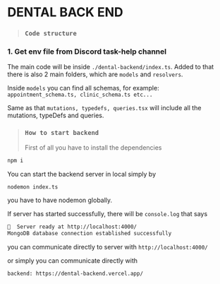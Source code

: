 # DENTAL BACK END

> ### `Code structure`

### 1. Get env file from Discord task-help channel

The main code will be inside `./dental-backend/index.ts`.
Added to that there is also 2 main folders, which are `models` and `resolvers`.

Inside `models` you can find all schemas, for example: `appointment_schema.ts, clinic_schema.ts etc...`

Same as that `mutations, typedefs, queries.tsx` will include all the mutations, typeDefs and queries.

> ### `How to start backend`
>
> First of all you have to install the dependencies

```zsh
npm i
```

You can start the backend server in local simply by

```zsh
nodemon index.ts
```

you have to have nodemon globally.

If server has started successfully, there will be `console.log` that says

```zsh
🚀  Server ready at http://localhost:4000/
MongoDB database connection established successfully
```

you can communicate directly to server with `http://localhost:4000/`

or simply you can communicate directly with

```zsh
backend: https://dental-backend.vercel.app/
```
